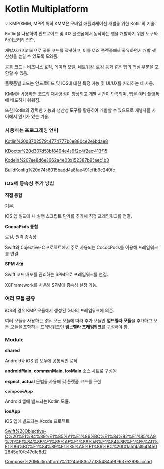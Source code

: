 # Kotlin Multiplatform

<aside>
💡 KMP(KMM, MPP) 특히 KMM은 모바일 애플리케이션 개발을 위한 Kotlin의 기술.

Kotlin을 사용하여 안드로이드 및 iOS 플랫폼에서 동작하는 앱을 개발하기 위한 도구와 라이브러리 집합.

개발자가 Kotlin으로 공통 코드를 작성하고, 이를 여러 플랫폼에서 공유하면서 개발 생산성을 높일 수 있도록 도와줌. 

공통 코드는 비즈니스 로직, 데이터 모델, 네트워킹, 로깅 등과 같은 앱의 핵심 부분을 포함할 수 있음. 

플랫폼별 코드는 안드로이드 및 iOS에 대한 특정 기능 및 UI/UX를 처리하는 데 사용.

KMM을 사용하면 코드의 재사용성이 향상되고 개발 시간이 단축되며, 앱을 여러 플랫폼에 배포하기 쉬워짐. 

또한 Kotlin의 강력한 기능과 생산성 도구를 활용하여 개발할 수 있으므로 개발자들 사이에서 인기가 있는 기술.

</aside>

### **사용하는 프로그래밍 언어**

[Kotlin%20d3702579c4774777b0e880ce2ebbdae8](Kotlin%20d3702579c4774777b0e880ce2ebbdae8)

[KDoctor%20d307d53bf8494e4e9f2c4f2acf413f15](KDoctor%20d307d53bf8494e4e9f2c4f2acf413f15)

[Kodein%207ee8d6e8662a4e03b152387b95aec1b3](Kodein%207ee8d6e8662a4e03b152387b95aec1b3)

[BuildKonfig%20d74b6015badd4a8fae491ef1b9c240fc](BuildKonfig%20d74b6015badd4a8fae491ef1b9c240fc)

### iOS에 종속성 추가 방법

**직접 통합**

기본. 

iOS 앱 빌드에 새 실행 스크립트 단계를 추가해 직접 프레임워크를 연결.

**CocoaPods 통합**

로컬, 원격 종속성. 

Swift와 Objective-C 프로젝트에서 주로 사용되는 CococPods를 이용해 프레임워크를 연결.

**SPM 사용**

Swift 코드 배포를 관리하는 SPM으로 프레임워크를 연결.

XCFramework를 사용해 SPM에 종속성 설정 가능.

### 여러 모듈 공유

iOS의 경우 KMP 모듈에서 생성된 하나의 프레임워크에 의존.

여러 모듈을 사용하는 경우 모든 모듈에 따라 추가 모듈인 **엄브렐라 모듈**을 추가하고 모든 모듈을 포함하는 프레임워크인 **엄브렐라 프레임워크**를 구성해야 함.

### Module

**shared**

Android와 iOS 앱 모두에 공통적인 로직.

**androidMain**, **commonMain**, **iosMain**  소스 세트로 구성됨.

**expect**, **actual** 문법을 사용해 각 플랫폼 코드를 구현

**composeApp**

Android 앱에 빌드되는 Kotlin 모듈.

**iosApp**

iOS 앱에 빌드되는 Xcode 프로젝트.

[Swift%20Objective-C%20%E1%84%89%E1%85%A1%E1%86%BC%E1%84%92%E1%85%A9%20%E1%84%8B%E1%85%AE%E1%86%AB%E1%84%8B%E1%85%AD%E1%86%BC%E1%84%89%E1%85%A5%E1%86%BC%20f01a5f4a054f4502845ef07c47dfc8d2](Swift%20Objective-C%20%E1%84%89%E1%85%A1%E1%86%BC%E1%84%92%E1%85%A9%20%E1%84%8B%E1%85%AE%E1%86%AB%E1%84%8B%E1%85%AD%E1%86%BC%E1%84%89%E1%85%A5%E1%86%BC%20f01a5f4a054f4502845ef07c47dfc8d2)

[Compose%20Multiplatform%2024b683c77035484a9f9637e2995accad](Compose%20Multiplatform%2024b683c77035484a9f9637e2995accad)